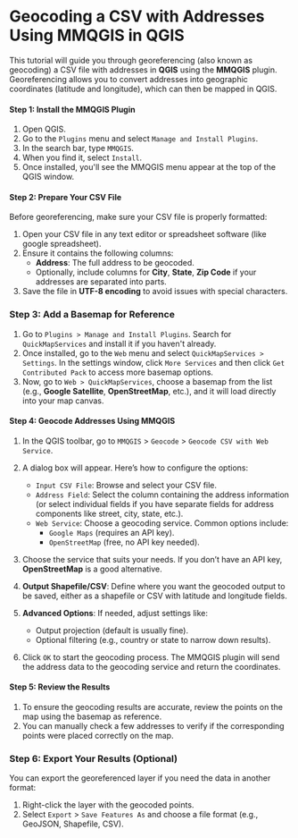# Geocoding a CSV with Addresses Using MMQGIS in QGIS

This tutorial will guide you through georeferencing (also known as geocoding) a CSV file with addresses in **QGIS** using the **MMQGIS** plugin. Georeferencing allows you to convert addresses into geographic coordinates (latitude and longitude), which can then be mapped in QGIS.

#### Step 1: Install the MMQGIS Plugin
1. Open QGIS.
2. Go to the `Plugins` menu and select `Manage and Install Plugins`.
3. In the search bar, type `MMQGIS`.
4. When you find it, select `Install`.
5. Once installed, you'll see the MMQGIS menu appear at the top of the QGIS window.

#### Step 2: Prepare Your CSV File
Before georeferencing, make sure your CSV file is properly formatted:

1. Open your CSV file in any text editor or spreadsheet software (like google spreadsheet).
2. Ensure it contains the following columns: 
   - **Address**: The full address to be geocoded.
   - Optionally, include columns for **City**, **State**, **Zip Code** if your addresses are separated into parts.
3. Save the file in **UTF-8 encoding** to avoid issues with special characters.

### Step 3: Add a Basemap for Reference
1. Go to `Plugins > Manage and Install Plugins`. Search for `QuickMapServices` and install it if you haven't already.
2. Once installed, go to the `Web` menu and select `QuickMapServices > Settings`. In the settings window, click `More Services` and then click `Get Contributed Pack` to access more basemap options.
3. Now, go to `Web > QuickMapServices`, choose a basemap from the list (e.g., **Google Satellite**, **OpenStreetMap**, etc.), and it will load directly into your map canvas.


#### Step 4: Geocode Addresses Using MMQGIS
1. In the QGIS toolbar, go to `MMQGIS` > `Geocode` > `Geocode CSV with Web Service`.

2. A dialog box will appear. Here’s how to configure the options:
    - `Input CSV File`: Browse and select your CSV file.
    - `Address Field`: Select the column containing the address information (or select individual fields if you have separate fields for address components like street, city, state, etc.).
    - `Web Service`: Choose a geocoding service. Common options include:
        - `Google Maps` (requires an API key).
        - `OpenStreetMap` (free, no API key needed).
        
3. Choose the service that suits your needs. If you don’t have an API key, **OpenStreetMap** is a good alternative.
   
4. **Output Shapefile/CSV**: Define where you want the geocoded output to be saved, either as a shapefile or CSV with latitude and longitude fields.

5. **Advanced Options**: If needed, adjust settings like:
    - Output projection (default is usually fine).
    - Optional filtering (e.g., country or state to narrow down results).

6. Click `OK` to start the geocoding process. The MMQGIS plugin will send the address data to the geocoding service and return the coordinates.

#### Step 5: Review the Results
1. To ensure the geocoding results are accurate, review the points on the map using the basemap as reference. 
2. You can manually check a few addresses to verify if the corresponding points were placed correctly on the map.

### Step 6: Export Your Results (Optional)
You can export the georeferenced layer if you need the data in another format:

1. Right-click the layer with the geocoded points.
2. Select `Export` > `Save Features As` and choose a file format (e.g., GeoJSON, Shapefile, CSV).